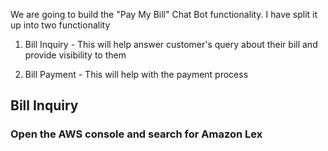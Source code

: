 We are going to build the "Pay My Bill" Chat Bot functionality. I have split it up into two functionality
1) Bill Inquiry - This will help answer customer's query about their bill and provide visibility to them


2) Bill Payment - This will help with the payment process

## Bill Inquiry

### Open the AWS console and search for Amazon Lex

